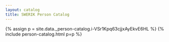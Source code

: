 ```yaml
---
layout: catalog
title: SWERIK Person Catalog
---
```

{% assign p = site.data._person-catalog.i-VSr1Kpq63cjjxAyEkvE6HL %}
{% include person-catalog.html p=p %}

